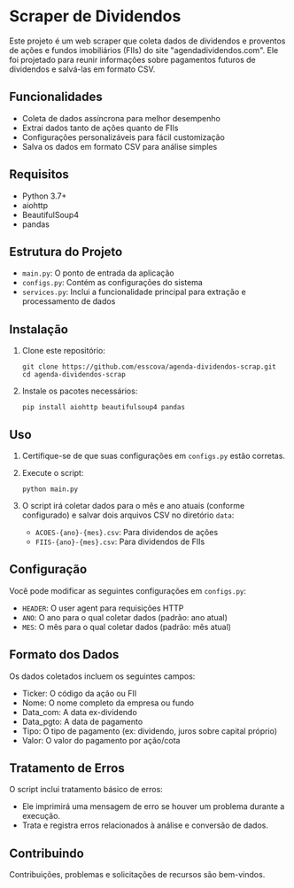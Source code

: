 # Scraper de Dividendos

Este projeto é um web scraper que coleta dados de dividendos e proventos de ações e fundos imobiliários (FIIs) do site "agendadividendos.com". Ele foi projetado para reunir informações sobre pagamentos futuros de dividendos e salvá-las em formato CSV.

## Funcionalidades

- Coleta de dados assíncrona para melhor desempenho
- Extrai dados tanto de ações quanto de FIIs
- Configurações personalizáveis para fácil customização
- Salva os dados em formato CSV para análise simples

## Requisitos

- Python 3.7+
- aiohttp
- BeautifulSoup4
- pandas

## Estrutura do Projeto

- `main.py`: O ponto de entrada da aplicação
- `configs.py`: Contém as configurações do sistema
- `services.py`: Inclui a funcionalidade principal para extração e processamento de dados

## Instalação

1. Clone este repositório:
   ```
   git clone https://github.com/esscova/agenda-dividendos-scrap.git
   cd agenda-dividendos-scrap
   ```

2. Instale os pacotes necessários:
   ```
   pip install aiohttp beautifulsoup4 pandas
   ```

## Uso

1. Certifique-se de que suas configurações em `configs.py` estão corretas.

2. Execute o script:
   ```
   python main.py
   ```

3. O script irá coletar dados para o mês e ano atuais (conforme configurado) e salvar dois arquivos CSV no diretório `data`:
   - `ACOES-{ano}-{mes}.csv`: Para dividendos de ações
   - `FIIS-{ano}-{mes}.csv`: Para dividendos de FIIs

## Configuração

Você pode modificar as seguintes configurações em `configs.py`:

- `HEADER`: O user agent para requisições HTTP
- `ANO`: O ano para o qual coletar dados (padrão: ano atual)
- `MES`: O mês para o qual coletar dados (padrão: mês atual)

## Formato dos Dados

Os dados coletados incluem os seguintes campos:

- Ticker: O código da ação ou FII
- Nome: O nome completo da empresa ou fundo
- Data_com: A data ex-dividendo
- Data_pgto: A data de pagamento
- Tipo: O tipo de pagamento (ex: dividendo, juros sobre capital próprio)
- Valor: O valor do pagamento por ação/cota

## Tratamento de Erros

O script inclui tratamento básico de erros:
- Ele imprimirá uma mensagem de erro se houver um problema durante a execução.
- Trata e registra erros relacionados à análise e conversão de dados.

## Contribuindo

Contribuições, problemas e solicitações de recursos são bem-vindos.
